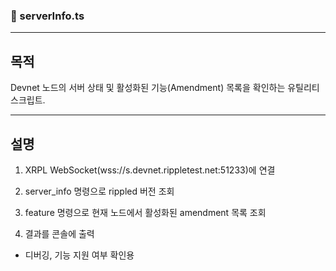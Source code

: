 ### 📄 serverInfo.ts

---
## 목적
Devnet 노드의 서버 상태 및 활성화된 기능(Amendment) 목록을 확인하는 유틸리티 스크립트.

---
## 설명

1. XRPL WebSocket(wss://s.devnet.rippletest.net:51233)에 연결

2. server_info 명령으로 rippled 버전 조회

3. feature 명령으로 현재 노드에서 활성화된 amendment 목록 조회

4. 결과를 콘솔에 출력

* 디버깅, 기능 지원 여부 확인용 


